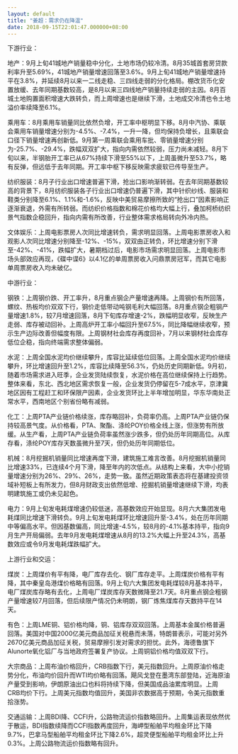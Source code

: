 ```yaml
---
layout: default
title: "姜超：需求仍在降温"
date: 2018-09-15T22:01:47.000000+08:00
---
```


下游行业：

地产：9月上旬41城地产销量稳中分化，土地市场仍较冷清。8月35城首套房贷款利率升至5.69%，41城地产销量增速回落至3.6%。9月上旬41城地产销量增速持平在3.8%，并延续8月以来一二线走稳、三四线走弱的分化格局。棚改货币化安置放缓、去年同期基数较高，是8月以来三四线地产销量持续走弱的主因。8月百城土地购置面积增速大跌转负，而上周增速也是继续下滑，土地成交冷清也令土地溢价率续降至6.1%。

乘用车：8月乘用车销量同比依然负增，开工率中枢明显下移。8月中汽协、乘联会乘用车销量增速分别为-4.5%、-7.4%，一升一降，但均保持负增长，且乘联会口径下销量增速再创新低。9月第一周乘联会乘用车批、零销量增速分别为-25.7%、-29.4%，跌幅双双扩大，指向内需依然较弱，压力尚未减轻。8月下旬以来，半钢胎开工率已从67%持续下滑至55%以下，上周虽微升至53.7%，略有反弹，但远低于去年同期。开工率中枢下移反映需求疲软已传导至生产。

纺织服装：8月子行业出口增速普遍下滑，抢出口影响渐转弱。在去年同期基数较高的背景下，8月纺织服装各子行业出口增速仍普遍下滑，其中针织纱线、服装和鞋类分别降至6.1%、1.1%和-1.6%，反映中美贸易摩擦所致的“抢出口”因素影响正逐渐衰退，外需有所转弱。而纺织价格指数和棉花价格均大幅上行，叠加柯桥纺织景气指数企稳回升，指向内需有所改善，行业整体需求格局转向外冷内热。

文体娱乐：上周电影票房人次同比增速转负，需求明显回落。上周电影票房收入和观影人次同比增速分别降至-12%、-15%，双双由正转负，环比增速分别下滑至-42%、-41%，跌幅扩大，暑期档过后，电影市场需求明显回落。上周电影市场头部效应再现，《碟中谍6》以4.1亿的单周票房收入问鼎票房冠军，而其它电影单周票房收入均未破亿。

中游行业：

钢铁：上周钢价跌、开工率升，8月重点钢企产量增速再降。上周钢价有所回落，螺纹、热板均价双双下行，钢价走低带动吨钢毛利大幅回落。8月重点钢企粗钢产量增速1.8%，较7月增速回落，8月下旬库存增速-2%，跌幅明显收窄，反映生产走弱、库存被动回补。上周高炉开工率小幅回升至67.5%，同比降幅继续收窄，预示生产边际改善但幅度有限。上周钢材社会库存再度回补，7月以来钢材社会库存低位企稳，指向终端需求整体偏弱。

水泥：上周全国水泥均价继续攀升，库容比延续低位回落。上周全国水泥均价继续攀升，环比增速回升至1.2%，库容比续降至56.3%，仍处历史同期新低。9月初，随着市场需求进入旺季，企业发货陆续恢复，水泥价格在高位继续保持上行趋势。整体来看，东北、西北地区需求恢复一般，企业发货仍停留在5-7成水平，京津冀地区因有工程赶工和环保限产因素，企业发货环比上半年增加明显，华东华南处正常水平，西南地区个别省份略有减弱。

化工：上周PTA产业链价格续涨，库存略回补，负荷率仍高。上周PTA产业链仍保持较高景气度。从价格看，PTA、聚酯、涤纶POY价格全线上涨，但涨势有所放缓。从生产看，上周PTA产业链负荷率虽然涨少跌多，但仍处历年同期高位。从库存看，涤纶POY库存天数虽微升至7天，但仍处历年同期低位。

机械：8月挖掘机销量同比增速再度下滑，建筑施工难言改善。8月挖掘机销量同比增速33%，已连续4个月下滑，降至年内的次低点。从结构上来看，大中小挖销量增速分别为26%、29%、26%，走势一致。虽然近期政策表态将在基建投资领域补短板上有所发力，但8月财政支出依然低增、挖掘机销量增速继续下滑，均表明建筑施工或仍未见起色。

电力：9月上旬发电耗煤增速仍较低迷，高基数效应开始显现。8月六大集团发电耗煤同比增速下滑转负。9月上旬发电耗煤环比增速回升至-3.4%，处在历年同期中等偏高水平。但因基数偏高，同比增速-4.5%，较8月的-4.1%基本持平，指向9月生产开局偏弱。去年9月发电耗煤增速从8月的13.2%大幅上升至24.3%，高基数效应或令9月发电耗煤跌幅扩大。

上游行业和交运：

煤炭：上周煤价有平有降，电厂库存去化、钢厂库存走平。上周煤炭价格有平有降，其中秦皇岛港煤价格略有回落。9月上旬六大集团发电耗煤较8月基本持平，电厂煤炭库存略有去化，上周电厂煤炭库存天数微降至21.7天。8月重点钢企粗钢产量增速较7月回落，但后续限产情况仍未明朗，钢厂炼焦煤库存天数持平在14天。

有色：上周LME铜、铝价格均降，铜、铝库存双双回落。上周基本金属价格普遍回落。美国对中国2000亿美元商品加征关税悬而未落，特朗普表示，可能对另外2670亿美元商品加征关税，贸易摩擦引发对需求的担忧。此外，海德鲁旗下Alunorte氧化铝厂与当地政府签署复产协议。上周铜铝价格均值双双下行。

大宗商品：上周布油价格回升，CRB指数下行，美元指数回升。上周原油价格走势分化，布油均价回升而WTI均价略有回落。飓风戈登在墨湾东部登陆，近海原油产量受到影响，伊朗原油出口也料将持续下降，但美国成品油累库明显。上周CRB均价下行。上周美元指数均值回升，美国非农数据高于预期，令美元指数重拾涨势。

交通运输：上周BDI降、CCFI升，公路物流运价指数略回升。上周集运表现依然优于散运，BDI指数续降而CCFI指数再度回升，海岬型船舶平均租金环比下降9.7%，巴拿马型船舶平均租金环比下降2.6%，超灵便型船舶平均租金环比上升0.3%。上周公路物流运价指数略有回升。

